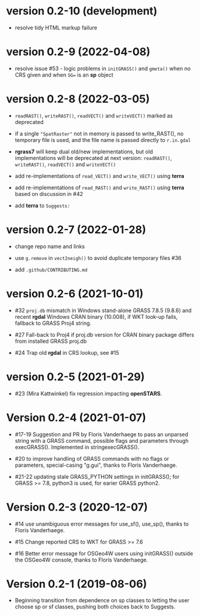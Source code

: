 # version 0.2-10 (development)

* resolve tidy HTML markup failure

# version 0.2-9 (2022-04-08)

* resolve issue #53 - logic problems in `initGRASS()` and `gmeta()` when no CRS given and when `SG=` is an **sp** object

# version 0.2-8 (2022-03-05)

* `readRAST()`, `writeRAST()`, `readVECT()` and `writeVECT()` marked as deprecated

* if a single `"SpatRaster"` not in memory is passed to write_RAST(), no temporary file is used, and the file name is passed directly to `r.in.gdal`

* **rgrass7** will keep dual old/new implementations, but old implementations will be deprecated at next version: `readRAST()`, `writeRAST()`, `readVECT()` and `writeVECT()`

* add re-implementations of `read_VECT()` and `write_VECT()` using **terra**

* add re-implementations of `read_RAST()` and `write_RAST()` using **terra** based on discussion in #42

* add **terra** to `Suggests:`

# version 0.2-7 (2022-01-28)

* change repo name and links

* use `g.remove` in `vect2neigh()` to avoid duplicate temporary files #36

* add `.github/CONTRIBUTING.md`

# version 0.2-6 (2021-10-01)

* #32 `proj.db` mismatch in Windows stand-alone GRASS 7.8.5 (9.8.6) and recent **rgdal** Windows CRAN binary (10.008), if WKT look-up fails, fallback to GRASS Proj4 string.

* #27 Fall-back to Proj4 if proj.db version for CRAN binary package differs from installed GRASS proj.db

* #24 Trap old **rgdal** in CRS lookup, see #15

# version 0.2-5 (2021-01-29)

* #23 (Mira Kattwinkel) fix regression impacting **openSTARS**.

# Version 0.2-4 (2021-01-07)

* #17-19 Suggestion and PR by Floris Vanderhaege to pass an unparsed string with a GRASS command, possible flags and parameters through execGRASS(). Implemented in stringexecGRASS().

* #20 to improve handling of GRASS commands with no flags or parameters, special-casing "g.gui", thanks to Floris Vanderhaege.

* #21-22 updating stale GRASS_PYTHON settings in initGRASS(); for GRASS >= 7.8, python3 is used, for earier GRASS python2.


# Version 0.2-3 (2020-12-07)

* #14 use unambiguous error messages for use_sf(), use_sp(), thanks to Floris Vanderhaege.

* #15 Change reported CRS to WKT for GRASS >= 7.6

* #16 Better error message for OSGeo4W users using initGRASS() outside the OSGeo4W console, thanks to Floris Vanderhaege.


# Version 0.2-1 (2019-08-06)

* Beginning transition from dependence on sp classes to letting the user choose sp or sf classes, pushing both choices back to Suggests.
